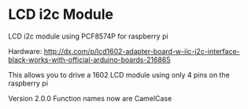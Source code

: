 LCD i2c Module
==============

LCD i2c module using PCF8574P for raspberry pi

Hardware: http://dx.com/p/lcd1602-adapter-board-w-iic-i2c-interface-black-works-with-official-arduino-boards-216865

This allows you to drive a 1602 LCD module using only 4 pins on the raspberry pi

Version 2.0.0
Function names now are CamelCase

